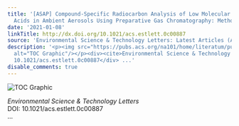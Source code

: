 ```yaml
---
title: '[ASAP] Compound-Specific Radiocarbon Analysis of Low Molecular Weight Dicarboxylic
  Acids in Ambient Aerosols Using Preparative Gas Chromatography: Method Development'
date: '2021-01-08'
linkTitle: http://dx.doi.org/10.1021/acs.estlett.0c00887
source: 'Environmental Science & Technology Letters: Latest Articles (ACS Publications)'
description: '<p><img src="https://pubs.acs.org/na101/home/literatum/publisher/achs/journals/content/estlcu/0/estlcu.ahead-of-print/acs.estlett.0c00887/20210108/images/medium/ez0c00887_0003.gif"
  alt="TOC Graphic"/></p><div><cite>Environmental Science & Technology Letters</cite></div><div>DOI:
  10.1021/acs.estlett.0c00887</div> ...'
disable_comments: true
---
```

<p><img src="https://pubs.acs.org/na101/home/literatum/publisher/achs/journals/content/estlcu/0/estlcu.ahead-of-print/acs.estlett.0c00887/20210108/images/medium/ez0c00887_0003.gif" alt="TOC Graphic"/></p><div><cite>Environmental Science & Technology Letters</cite></div><div>DOI: 10.1021/acs.estlett.0c00887</div> ...